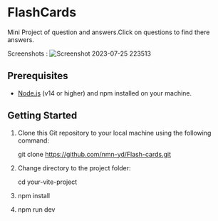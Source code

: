 # FlashCards

Mini Project of question and answers.Click on questions to find there answers.

Screenshots :
![Screenshot 2023-07-25 223513](https://github.com/nmn-yd/Flash-cards/assets/97431919/5d6fce2e-441c-46cb-9f74-ea09a8eb1909)



## Prerequisites

- [Node.js](https://nodejs.org) (v14 or higher) and npm installed on your machine.

## Getting Started

1. Clone this Git repository to your local machine using the following command:

   git clone https://github.com/nmn-yd/Flash-cards.git

2. Change directory to the project folder:

   cd your-vite-project

3. npm install

4. npm run dev
